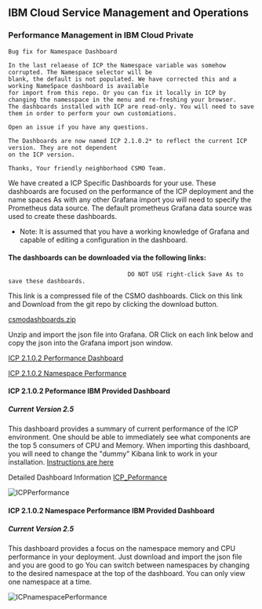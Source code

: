 ## IBM Cloud Service Management and Operations
### Performance Management in IBM Cloud Private

 
```
Bug fix for Namespace Dashboard

In the last relaease of ICP the Namespace variable was somehow corrupted. The Namespace selector will be 
blank, the default is not populated. We have corrected this and a working NameSpace dashboard is available 
for import from this repo. Or you can fix it locally in ICP by changing the namesspace in the menu and re-freshing your browser. 
The dashboards installed with ICP are read-only. You will need to save them in order to perform your own customiations.

Open an issue if you have any questions. 

The Dashboards are now named ICP 2.1.0.2* to reflect the current ICP version. They are not dependent 
on the ICP version. 

Thanks, Your friendly neighborhood CSMO Team. 
````

We have created a ICP Specific Dashboards for your use. These dashboards are focused on the performance of the ICP deployment and the name spaces
As with any other Grafana import you will need to specify the Prometheus data source. The default prometheus Grafana data source  was used to create these dashboards.

* Note: It is assumed that you have a working knowledge of Grafana and capable of editing a configuration in the dashboard.

#### The dashboards can be downloaded via the following links: 


                                      DO NOT USE right-click Save As to save these dashboards. 
         
This link is a compressed file of the CSMO dashboards. Click on this link and Download from the git repo by clicking the download button. 

[csmodashboards.zip](https://github.com/ibm-cloud-architecture/CSMO-ICP/blob/master/grafana/csmodashboards/csmodashboards.zip) 

Unzip and import the json file into Grafana. 
 OR 
Click on each link below and copy the json into the Grafana import json window. 
 
[ICP 2.1.0.2 Performance Dashboard](https://github.com/ibm-cloud-architecture/CSMO-ICP/blob/master/grafana/csmodashboards/ICP%202.1.0.2%20Performance%20IBM%20Provided%202.5-1522946498049.json)

[ICP 2.1.0.2 Namespace Performance](https://github.com/ibm-cloud-architecture/CSMO-ICP/blob/master/grafana/csmodashboards/ICP%202.1.0.2%20Namespaces%20Performance%202.5%20IBM%20Provided-1522946328109.json)

#### ICP 2.1.0.2 Peformance IBM Provided Dashboard
##### Current Version 2.5
This dashboard provides a summary of current performance of the ICP environment. One should be able to immediately see what components are the top 5 consumers of CPU and Memory.  When importing this dashboard, you will need to change the "dummy" Kibana link to work in your installation. [Instructions are here](https://github.com/ibm-cloud-architecture/CSMO-ICP/blob/master/grafana/Edit_Kibana_Link.md)

Detailed Dashboard Information [ICP_Peformance](ICP_Performance_Dashboard_Detail.md)

![ICPPerformance](images/ICPperf1.png)

####  ICP 2.1.0.2 Namespace Performance IBM Provided Dashboard
##### Current Version 2.5
This dashboard provides a focus on the namespace memory and CPU performance in your deployment. Just download and import the json file and you are good to go
You can switch between namespaces by changing to the desired namespace at the top of the dashboard. You can only view one namespace at a time.

![ICPnamespacePerformance](images/ICPnamspperf1.png)
